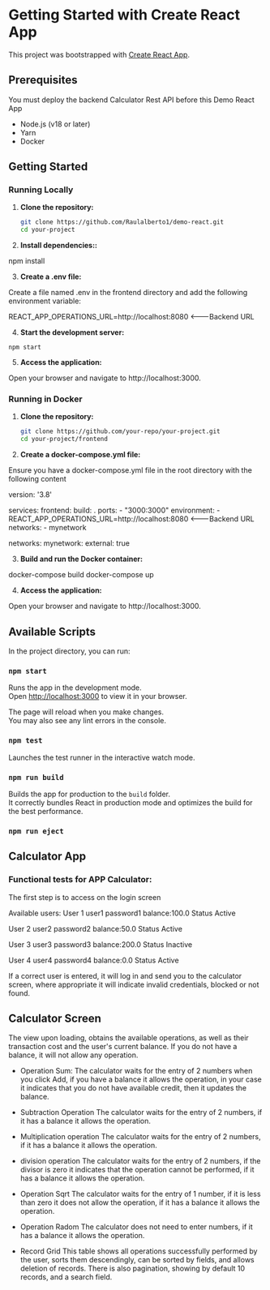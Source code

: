 # Getting Started with Create React App

This project was bootstrapped with [Create React App](https://github.com/facebook/create-react-app).

## Prerequisites

You must deploy the backend Calculator Rest API before this Demo React App

- Node.js (v18 or later)
- Yarn
- Docker

## Getting Started

### Running Locally

1. **Clone the repository:**

   ```sh
   git clone https://github.com/Raulalberto1/demo-react.git
   cd your-project

2. **Install dependencies::**

 npm install

3. **Create a .env file:**

 Create a file named .env in the frontend directory and add the following environment variable:

  REACT_APP_OPERATIONS_URL=http://localhost:8080 <---Backend URL

4. **Start the development server:**

 `npm start`

5. **Access the application:**

  Open your browser and navigate to http://localhost:3000.


### Running in Docker

1. **Clone the repository:**

   ```sh
   git clone https://github.com/your-repo/your-project.git
   cd your-project/frontend

2. **Create a docker-compose.yml file:**

 Ensure you have a docker-compose.yml file in the root directory with the following content

 version: '3.8'

services:
  frontend:
    build: .
    ports:
      - "3000:3000"
    environment:
      - REACT_APP_OPERATIONS_URL=http://localhost:8080 <---Backend URL
    networks:
      - mynetwork

networks:
  mynetwork:
    external: true

3. **Build and run the Docker container:**

 docker-compose build
 docker-compose up

4. **Access the application:**

  Open your browser and navigate to http://localhost:3000.


## Available Scripts

In the project directory, you can run:

### `npm start`

Runs the app in the development mode.\
Open [http://localhost:3000](http://localhost:3000) to view it in your browser.

The page will reload when you make changes.\
You may also see any lint errors in the console.

### `npm test`

Launches the test runner in the interactive watch mode.

### `npm run build`

Builds the app for production to the `build` folder.\
It correctly bundles React in production mode and optimizes the build for the best performance.

### `npm run eject`

## Calculator App

### Functional tests for APP Calculator:

The first step is to access on the login screen

Available users:
 User 1
 user1
 password1
 balance:100.0
 Status Active

 User 2
 user2
 password2
 balance:50.0
 Status Active

 User 3
 user3
 password3
 balance:200.0
 Status Inactive

 User 4
 user4
 password4
 balance:0.0
 Status Active

If a correct user is entered, it will log in and send you to the calculator screen, where appropriate it will indicate invalid credentials, blocked or not found.

## Calculator Screen

The view upon loading, obtains the available operations, as well as their transaction cost and the user's current balance.
If you do not have a balance, it will not allow any operation.
- Operation Sum:
The calculator waits for the entry of 2 numbers when you click Add, if you have a balance it allows the operation, in your case it indicates that you do not have available credit, then it updates the balance.

- Subtraction Operation
The calculator waits for the entry of 2 numbers, if it has a balance it allows the operation.

- Multiplication operation
The calculator waits for the entry of 2 numbers, if it has a balance it allows the operation.

- division operation
The calculator waits for the entry of 2 numbers, if the divisor is zero it indicates that the operation cannot be performed, if it has a balance it allows the operation.

- Operation Sqrt
The calculator waits for the entry of 1 number, if it is less than zero it does not allow the operation, if it has a balance it allows the operation.

- Operation Radom
The calculator does not need to enter numbers, if it has a balance it allows the operation.

- Record Grid
This table shows all operations successfully performed by the user, sorts them descendingly, can be sorted by fields, and allows deletion of records.
There is also pagination, showing by default 10 records, and a search field.
